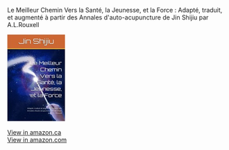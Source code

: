 Le Meilleur Chemin Vers la Santé, la Jeunesse, et la Force : Adapté, traduit, et augmenté à partir des Annales d'auto-acupuncture de Jin Shijiu par A.L.Rouxell

<a href="https://www.amazon.ca/dp/1069256757">
  <img src="/images/French-book-small.jpg" alt="Le Meilleur Chemin image" style="height: 200px; "/>
</a>
 
[View in amazon.ca](https://www.amazon.ca/dp/1069256757)    
[View in amazon.com](https://www.amazon.com/dp/1069256757)
